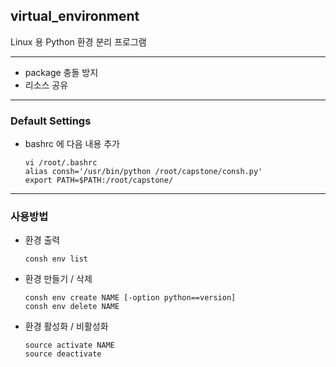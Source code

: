 ## virtual_environment
Linux 용 Python 환경 분리 프로그램

-----
- package 충돌 방지 
- 리소스 공유 

-----
### Default Settings
- bashrc 에 다음 내용 추가

      vi /root/.bashrc
      alias consh='/usr/bin/python /root/capstone/consh.py'
      export PATH=$PATH:/root/capstone/


-----
### 사용방법
- 환경 출력

      consh env list
      
- 환경 만들기 / 삭제

      consh env create NAME [-option python==version]
      consh env delete NAME
      
      
- 환경 활성화 / 비활성화

      source activate NAME
      source deactivate
      

      

